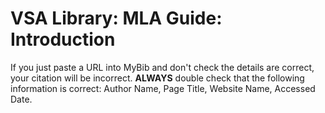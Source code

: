 # VSA Library: MLA Guide: Introduction

If you just paste a URL into MyBib and don't check the details are correct, your citation will be incorrect. **ALWAYS** double check that the following information is correct: Author Name, Page Title, Website Name, Accessed Date.
